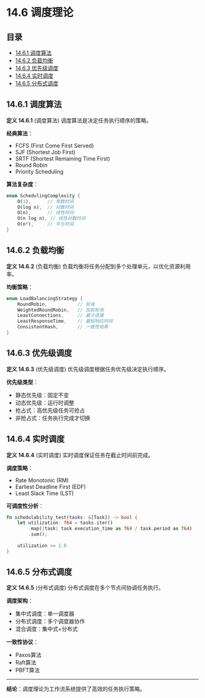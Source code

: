 # 14.6 调度理论

## 目录

- [14.6.1 调度算法](#1461-调度算法)
- [14.6.2 负载均衡](#1462-负载均衡)
- [14.6.3 优先级调度](#1463-优先级调度)
- [14.6.4 实时调度](#1464-实时调度)
- [14.6.5 分布式调度](#1465-分布式调度)

## 14.6.1 调度算法

**定义 14.6.1** (调度算法)
调度算法是决定任务执行顺序的策略。

**经典算法**：

- FCFS (First Come First Served)
- SJF (Shortest Job First)
- SRTF (Shortest Remaining Time First)
- Round Robin
- Priority Scheduling

**算法复杂度**：

```rust
enum SchedulingComplexity {
    O(1),      // 常数时间
    O(log n),  // 对数时间
    O(n),      // 线性时间
    O(n log n), // 线性对数时间
    O(n²),     // 平方时间
}
```

## 14.6.2 负载均衡

**定义 14.6.2** (负载均衡)
负载均衡将任务分配到多个处理单元，以优化资源利用率。

**均衡策略**：

```rust
enum LoadBalancingStrategy {
    RoundRobin,           // 轮询
    WeightedRoundRobin,   // 加权轮询
    LeastConnections,     // 最少连接
    LeastResponseTime,    // 最短响应时间
    ConsistentHash,       // 一致性哈希
}
```

## 14.6.3 优先级调度

**定义 14.6.3** (优先级调度)
优先级调度根据任务优先级决定执行顺序。

**优先级类型**：

- 静态优先级：固定不变
- 动态优先级：运行时调整
- 抢占式：高优先级任务可抢占
- 非抢占式：任务执行完成才切换

## 14.6.4 实时调度

**定义 14.6.4** (实时调度)
实时调度保证任务在截止时间前完成。

**调度策略**：

- Rate Monotonic (RM)
- Earliest Deadline First (EDF)
- Least Slack Time (LST)

**可调度性分析**：

```rust
fn schedulability_test(tasks: &[Task]) -> bool {
    let utilization: f64 = tasks.iter()
        .map(|task| task.execution_time as f64 / task.period as f64)
        .sum();
    
    utilization <= 1.0
}
```

## 14.6.5 分布式调度

**定义 14.6.5** (分布式调度)
分布式调度在多个节点间协调任务执行。

**调度架构**：

- 集中式调度：单一调度器
- 分布式调度：多个调度器协作
- 混合调度：集中式+分布式

**一致性协议**：

- Paxos算法
- Raft算法
- PBFT算法

---

**结论**：调度理论为工作流系统提供了高效的任务执行策略。
